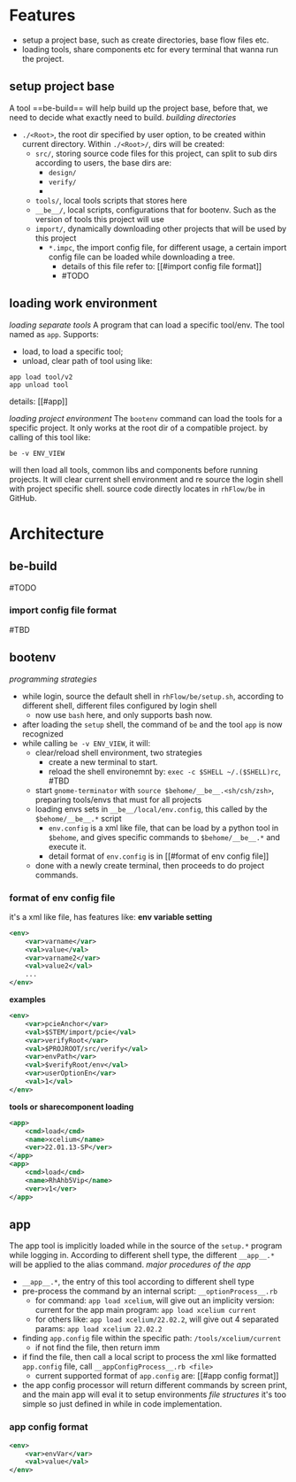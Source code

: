 # Features
- setup a project base, such as create directories, base flow files etc.
- loading tools, share components etc for every terminal that wanna run the project.

## setup project base
A tool ==be-build== will help build up the project base, before that, we need to decide what exactly need to build.
*building directories*
- `./<Root>`, the root dir specified by user option, to be created within current directory. Within `./<Root>/`, dirs will be created:
	- `src/`, storing source code files for this project, can split to sub dirs according to users, the base dirs are:
		- `design/`
		- `verify/`
		- 
	- `tools/`, local tools scripts that stores here
	- `__be__/`, local scripts, configurations that for bootenv. Such as the version of tools this project will use
	- `import/`, dynamically downloading other projects that will be used by this project
		- `*.impc`, the import config file, for different usage, a certain import config file can be loaded while downloading a tree.
			- details of this file refer to: [[#import config file format]]
			- #TODO 



## loading work environment
*loading separate tools*
A program that can load a specific tool/env. The tool named as `app`. Supports:
- load, to load a specific tool;
- unload, clear path of tool
using like:
```
app load tool/v2
app unload tool
```
details: [[#app]]

*loading project environment*
The `bootenv` command can load the tools for a specific project. It only works at the root dir of a compatible project.
by calling of this tool like:
```
be -v ENV_VIEW
```
will then load all tools, common libs and components before running projects. It will clear current shell environment and re source the login shell with project specific shell.
source code directly locates in `rhFlow/be` in GitHub.
# Architecture

## be-build
#TODO 
### import config file format
#TBD 

## bootenv
*programming strategies*
- while login, source the default shell in `rhFlow/be/setup.sh`, according to different shell, different files configured by login shell
	- now use `bash` here, and only supports bash now.
- after loading the `setup` shell, the command of `be` and the tool `app` is now recognized
- while calling `be -v ENV_VIEW`, it will:
	- clear/reload shell environment, two strategies
		- create a new terminal to start.
		- reload the shell environemnt by: `exec -c $SHELL ~/.($SHELL)rc`, #TBD 
	- start `gnome-terminator` with `source $behome/__be__.<sh/csh/zsh>`, preparing tools/envs that must for all projects
	- loading envs sets in `__be__/local/env.config`, this called by the `$behome/__be__.*` script
		- `env.config` is a xml like file, that can be load by a python tool in `$behome`, and gives specific commands to `$behome/__be__.*` and execute it.
		- detail format of `env.config` is in [[#format of env config file]]
	- done with a newly create terminal, then proceeds to do project commands.
### format of env config file
it's a xml like file, has features like:
**env variable setting**
```xml
<env>
	<var>varname</var>
	<val>value</val>
	<var>varname2</var>
	<val>value2</val>
	...
</env>
```
**examples**
```xml
<env>
	<var>pcieAnchor</var>
	<val>$STEM/import/pcie</val>
	<var>verifyRoot</var>
	<val>$PROJROOT/src/verify</val>
	<var>envPath</var>
	<val>$verifyRoot/env</val>
	<var>userOptionEn</var>
	<val>1</val>
</env>
```
**tools or sharecomponent loading**
```xml
<app>
	<cmd>load</cmd>
	<name>xcelium</name>
	<ver>22.01.13-SP</ver>
</app>
<app>
	<cmd>load</cmd>
	<name>RhAhb5Vip</name>
	<ver>v1</ver>
</app>
```

## app
The app tool is implicitly loaded while in the source of the `setup.*` program while logging in.
According to different shell type, the different `__app__.*` will be applied to the alias command.
*major procedures of the app*
- `__app__.*`, the entry of this tool according to different shell type
- pre-process the command by an internal script: `__optionProcess__.rb`
	- for command: `app load xcelium`, will give out an implicity version: current for the app main program: `app load xcelium current`
	- for others like: `app load xcelium/22.02.2`, will give out 4 separated params: `app load xcelium 22.02.2`
- finding `app.config` file within the specific path: `/tools/xcelium/current`
	- if not find the file, then return imm
- if find the file, then call a local script to process the xml like formatted `app.config` file, call `__appConfigProcess__.rb <file>`
	- current supported format of `app.config` are: [[#app config format]]
- the app config processor will return different commands by screen print, and the main app will eval it to setup environments
*file structures*
it's too simple so just defined in while in code implementation.
### app config format
```xml
<env>
	<var>envVar</var>
	<val>value</val>
</env>
```

